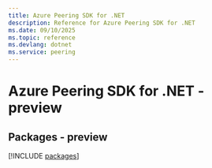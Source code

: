 ```yaml
---
title: Azure Peering SDK for .NET
description: Reference for Azure Peering SDK for .NET
ms.date: 09/10/2025
ms.topic: reference
ms.devlang: dotnet
ms.service: peering
---
```

# Azure Peering SDK for .NET - preview
## Packages - preview
[!INCLUDE [packages](peering-index.md)]
